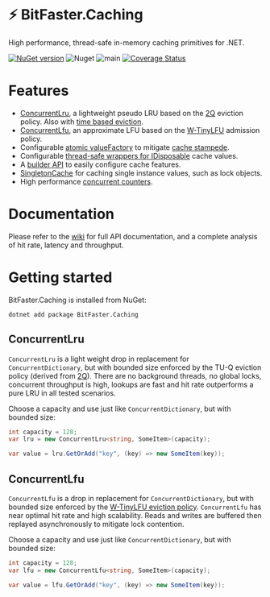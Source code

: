 # ⚡ BitFaster.Caching

High performance, thread-safe in-memory caching primitives for .NET.

[![NuGet version](https://badge.fury.io/nu/BitFaster.Caching.svg)](https://badge.fury.io/nu/BitFaster.Caching) ![Nuget](https://img.shields.io/nuget/dt/bitfaster.caching) ![main](https://github.com/BitFaster/BitFaster.Caching/actions/workflows/gate.yml/badge.svg) [![Coverage Status](https://coveralls.io/repos/github/bitfaster/BitFaster.Caching/badge.svg?branch=main)](https://coveralls.io/github/bitfaster/BitFaster.Caching?branch=main)

# Features

- [ConcurrentLru](https://github.com/bitfaster/BitFaster.Caching/wiki/ConcurrentLru), a lightweight pseudo LRU based on the [2Q](https://www.vldb.org/conf/1994/P439.PDF) eviction policy. Also with [time based eviction](https://github.com/bitfaster/BitFaster.Caching/wiki/ConcurrentLru:-Time%E2%80%90based-eviction).
- [ConcurrentLfu](https://github.com/bitfaster/BitFaster.Caching/wiki/ConcurrentLfu), an approximate LFU based on the [W-TinyLFU](https://arxiv.org/pdf/1512.00727.pdf) admission policy.
- Configurable [atomic valueFactory](https://github.com/bitfaster/BitFaster.Caching/wiki/Atomic-GetOrAdd) to mitigate [cache stampede](https://en.wikipedia.org/wiki/Cache_stampede).
- Configurable [thread-safe wrappers for IDisposable](https://github.com/bitfaster/BitFaster.Caching/wiki/IDisposable-and-Scoped-values) cache values.
- A [builder API](https://github.com/bitfaster/BitFaster.Caching/wiki/Cache-Builders) to easily configure cache features.
- [SingletonCache](https://github.com/bitfaster/BitFaster.Caching/wiki/SingletonCache) for caching single instance values, such as lock objects.
- High performance [concurrent counters](https://github.com/bitfaster/BitFaster.Caching/wiki/Metrics).

# Documentation

Please refer to the [wiki](https://github.com/bitfaster/BitFaster.Caching/wiki) for full API documentation, and a complete analysis of hit rate, latency and throughput.

# Getting started
    
BitFaster.Caching is installed from NuGet:

`dotnet add package BitFaster.Caching`

## ConcurrentLru

`ConcurrentLru` is a light weight drop in replacement for `ConcurrentDictionary`, but with bounded size enforced by the TU-Q eviction policy (derived from [2Q](https://www.vldb.org/conf/1994/P439.PDF)). There are no background threads, no global locks, concurrent throughput is high, lookups are fast and hit rate outperforms a pure LRU in all tested scenarios.

Choose a capacity and use just like `ConcurrentDictionary`, but with bounded size:

```csharp
int capacity = 128;
var lru = new ConcurrentLru<string, SomeItem>(capacity);

var value = lru.GetOrAdd("key", (key) => new SomeItem(key));
```

## ConcurrentLfu

`ConcurrentLfu` is a drop in replacement for `ConcurrentDictionary`, but with bounded size enforced by the [W-TinyLFU eviction policy](https://arxiv.org/pdf/1512.00727.pdf). `ConcurrentLfu` has near optimal hit rate and high scalability. Reads and writes are buffered then replayed asynchronously to mitigate lock contention.

Choose a capacity and use just like `ConcurrentDictionary`, but with bounded size:

```csharp
int capacity = 128;
var lfu = new ConcurrentLfu<string, SomeItem>(capacity);

var value = lfu.GetOrAdd("key", (key) => new SomeItem(key));
```
